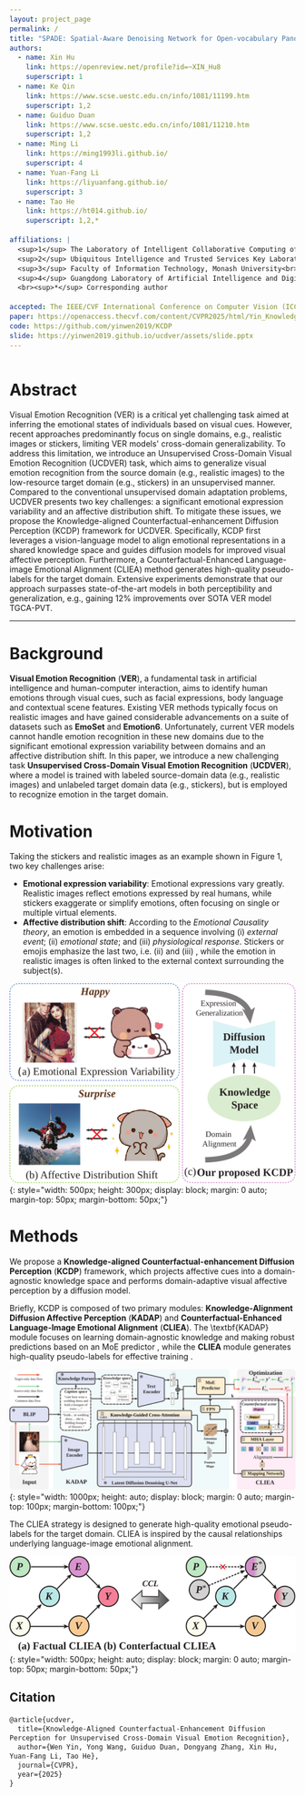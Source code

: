 ```yaml
---
layout: project_page
permalink: /
title: "SPADE: Spatial-Aware Denoising Network for Open-vocabulary Panoptic Scene Graph Generation with Long- and Local-range Context Reasoning"
authors:
  - name: Xin Hu
    link: https://openreview.net/profile?id=~XIN_Hu8
    superscript: 1
  - name: Ke Qin
    link: https://www.scse.uestc.edu.cn/info/1081/11199.htm
    superscript: 1,2
  - name: Guiduo Duan
    link: https://www.scse.uestc.edu.cn/info/1081/11210.htm
    superscript: 1,2
  - name: Ming Li
    link: https://ming1993li.github.io/
    superscript: 4
  - name: Yuan-Fang Li
    link: https://liyuanfang.github.io/
    superscript: 3
  - name: Tao He
    link: https://ht014.github.io/
    superscript: 1,2,*

affiliations: |
  <sup>1</sup> The Laboratory of Intelligent Collaborative Computing of UESTC<br>
  <sup>2</sup> Ubiquitous Intelligence and Trusted Services Key Laboratory of Sichuan Province<br>
  <sup>3</sup> Faculty of Information Technology, Monash University<br>
  <sup>4</sup> Guangdong Laboratory of Artificial Intelligence and Digital Economy (SZ)
  <br><sup>*</sup> Corresponding author

accepted: The IEEE/CVF International Conference on Computer Vision (ICCV) 2025
paper: https://openaccess.thecvf.com/content/CVPR2025/html/Yin_Knowledge-Aligned_Counterfactual-Enhancement_Diffusion_Perception_for_Unsupervised_Cross-Domain_Visual_Emotion_Recognition_CVPR_2025_paper.html
code: https://github.com/yinwen2019/KCDP
slide: https://yinwen2019.github.io/ucdver/assets/slide.pptx
---
```


<!-- Using HTML to center the abstract -->
<div class="columns is-centered has-text-centered">
    <div class="column is-four-fifths">
        <h1>Abstract</h1>
        <div class="content has-text-justified">
        Visual Emotion Recognition (VER) is a critical yet challenging task aimed at inferring the emotional states of individuals based on visual cues. However, recent approaches predominantly focus on single domains, e.g., realistic images or stickers, limiting VER models' cross-domain generalizability. To address this limitation, we introduce an Unsupervised Cross-Domain Visual Emotion Recognition (UCDVER) task, which aims to generalize visual emotion recognition from the source domain (e.g., realistic images) to the low-resource target domain (e.g., stickers) in an unsupervised manner. Compared to the conventional unsupervised domain adaptation problems, UCDVER presents two key challenges: a significant emotional expression variability and an affective distribution shift. To mitigate these issues, we propose the Knowledge-aligned Counterfactual-enhancement Diffusion Perception (KCDP) framework for UCDVER. Specifically, KCDP first leverages a vision-language model to align emotional representations in a shared knowledge space and guides diffusion models for improved visual affective perception. Furthermore, a Counterfactual-Enhanced Language-image Emotional Alignment (CLIEA) method generates high-quality pseudo-labels for the target domain. Extensive experiments demonstrate that our approach surpasses state-of-the-art models in both perceptibility and generalization, e.g., gaining 12% improvements over SOTA VER model TGCA-PVT.
        </div>
    </div>
</div>

---


# Background
**Visual Emotion Recognition** (**VER**), a fundamental task in artificial intelligence and human-computer interaction, aims to identify human emotions through visual cues, such as facial expressions, body language  and contextual scene features. Existing VER methods typically focus on realistic images and have gained considerable advancements on a suite of datasets such as **EmoSet** and **Emotion6**. Unfortunately, current VER models cannot handle emotion recognition in these new domains due to the significant emotional expression variability between domains and an affective distribution shift. In this paper, we introduce a new challenging task **Unsupervised Cross-Domain Visual Emotion Recognition** (**UCDVER**), where a model is trained with labeled source-domain data (e.g., realistic images) and unlabeled target domain data (e.g., stickers), but is employed to recognize emotion in the target domain.

# Motivation
Taking the stickers and realistic images as an example shown in Figure 1, two key challenges arise:
- **Emotional expression variability**: Emotional expressions vary greatly. Realistic images reflect emotions expressed by real humans, while stickers exaggerate or simplify emotions, often focusing on single or multiple virtual elements.
- **Affective distribution shift**: According to the _Emotional Causality theory_, an emotion is embedded in a sequence involving (i) _external event_; (ii) _emotional state_; and (iii) _physiological response_. Stickers or emojis emphasize the last two, i.e. (ii) and (iii) , while the emotion in realistic images is often linked to the external context surrounding the subject(s).


![databias](/assets/databias.svg){: style="width: 500px; height: 300px; display: block; margin: 0 auto; margin-top: 50px; margin-bottom: 50px;"}


# Methods
We propose a **Knowledge-aligned Counterfactual-enhancement Diffusion Perception** (**KCDP**) framework, which projects affective cues into a domain-agnostic knowledge space and performs domain-adaptive visual affective perception by a diffusion model.  

Briefly, KCDP is composed of two primary modules: **Knowledge-Alignment Diffusion
Affective Perception** (**KADAP**) and **Counterfactual-Enhanced Language-Image Emotional Alignment** (**CLIEA**). The \textbf{KADAP} module focuses on learning domain-agnostic knowledge and making robust predictions based on an MoE predictor , while the **CLIEA** module generates high-quality pseudo-labels for effective training .


![framework](/assets/framework.svg){: style="width: 1000px; height: auto; display: block; margin: 0 auto; margin-top: 100px; margin-bottom: 100px;"}


The CLIEA strategy is designed to generate high-quality emotional pseudo-labels for  the target domain. CLIEA is inspired by the causal relationships underlying language-image emotional alignment.


![framework](/assets/casusalgraph.svg){: style="width: 500px; height: auto; display: block; margin: 0 auto; margin-top: 50px; margin-bottom: 50px;"}


## Citation
```
@article{ucdver,
  title={Knowledge-Aligned Counterfactual-Enhancement Diffusion Perception for Unsupervised Cross-Domain Visual Emotion Recognition},
  author={Wen Yin, Yong Wang, Guiduo Duan, Dongyang Zhang, Xin Hu, Yuan-Fang Li, Tao He},
  journal={CVPR},
  year={2025}
}
```
